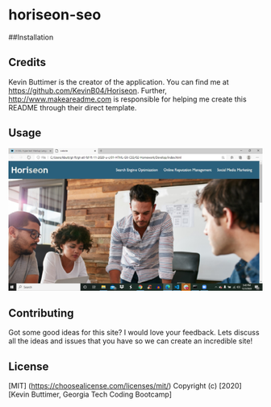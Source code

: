# horiseon-seo

##Installation

## Credits
Kevin Buttimer is the creator of the application. You can find me at https://github.com/KevinB04/Horiseon. Further, http://www.makeareadme.com  is responsible for helping me create this README through their direct template.

## Usage
![horiseon-seo](/assets/screenshots/Horiseon1.jpg)

## Contributing
Got some good ideas for this site? I would love your feedback. Lets discuss all the ideas and issues that you have so we can create an incredible site!

## License
[MIT] (https://choosealicense.com/licenses/mit/)
Copyright (c) [2020] [Kevin Buttimer, Georgia Tech Coding Bootcamp]
